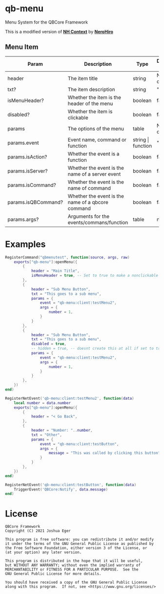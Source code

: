 # qb-menu
Menu System for the QBCore Framework

This is a modified version of **[NH Context](https://forum.cfx.re/t/no-longer-supported-standalone-nerohiro-s-context-menu-dynamic-event-firing-menu/2564083)** by **[NeroHiro](https://github.com/nerohiro)**

## Menu Item

| Param | Description | Type | Default value |
| ----- | ----------- | ---- | ------- |
| header| The item title | string | No default |
| txt? | The item description | string | "" |
| isMenuHeader? | Whether the item is the header of the menu | boolean | false |
| disabled? | Whether the item is clickable | boolean | false |
| params | The options of the menu | table | No default |
| params.event | Event name, command or function | string \| function | "" |
| params.isAction? | Whether the event is a function | boolean | false |
| params.isServer? | Whether the event is the name of a server event | boolean | false |
| params.isCommand? | Whether the event is the name of command | boolean | false |
| params.isQBCommand? | Whether the event is the name of a qbcore command | boolean | false |
| params.args? | Arguments for the events/commans/function | table | nil |


# Examples

```LUA
RegisterCommand("qbmenutest", function(source, args, raw)
    exports["qb-menu"]:openMenu({
        {
            header = "Main Title",
            isMenuHeader = true, -- Set to true to make a nonclickable title
        },
        {
            header = "Sub Menu Button",
            txt = "This goes to a sub menu",
            params = {
                event = "qb-menu:client:testMenu2",
                args = {
                    number = 1,
                }
            }
        },
        {
            header = "Sub Menu Button",
            txt = "This goes to a sub menu",
            disabled = true,
            -- hidden = true, -- doesnt create this at all if set to true
            params = {
                event = "qb-menu:client:testMenu2",
                args = {
                    number = 1,
                }
            }
        },
    })
end)
```
```LUA
RegisterNetEvent('qb-menu:client:testMenu2', function(data)
    local number = data.number
    exports["qb-menu"]:openMenu({
        {
            header = "< Go Back",
        },
        {
            header = "Number: "..number,
            txt = "Other",
            params = {
                event = "qb-menu:client:testButton",
                args = {
                    message = "This was called by clicking this button"
                }
            }
        },
    })
end)
```
```LUA
RegisterNetEvent('qb-menu:client:testButton', function(data)
    TriggerEvent('QBCore:Notify', data.message)
end)
```

# License

    QBCore Framework
    Copyright (C) 2021 Joshua Eger

    This program is free software: you can redistribute it and/or modify
    it under the terms of the GNU General Public License as published by
    the Free Software Foundation, either version 3 of the License, or
    (at your option) any later version.

    This program is distributed in the hope that it will be useful,
    but WITHOUT ANY WARRANTY; without even the implied warranty of
    MERCHANTABILITY or FITNESS FOR A PARTICULAR PURPOSE.  See the
    GNU General Public License for more details.

    You should have received a copy of the GNU General Public License
    along with this program.  If not, see <https://www.gnu.org/licenses/>
